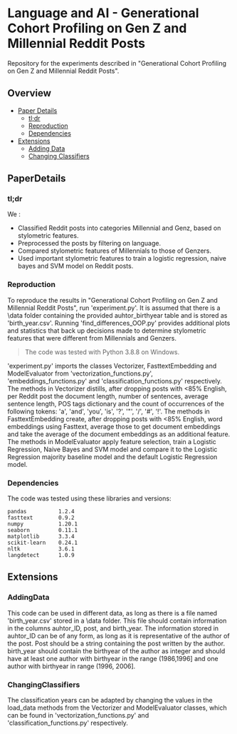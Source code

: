 # Language and AI - Generational Cohort Profiling on Gen Z and Millennial Reddit Posts

Repository for the experiments described in "Generational Cohort Profiling on Gen Z and Millennial Reddit Posts".

## Overview

- [Paper Details](#PaperDetails)
  - [tl;dr](#tl;dr)
  - [Reproduction](#Reproduction)
  - [Dependencies](#Dependencies)
- [Extensions](#Extensions)
  - [Adding Data](#AddingData)
  - [Changing Classifiers](#ChangingClassifiers)

## PaperDetails

### tl;dr

We :
- Classified Reddit posts into categories Millennial and Genz, based on stylometric features. 
- Preprocessed the posts by filtering on language. 
- Compared stylometric features of Millennials to those of Genzers. 
- Used important stylometric features to train a logistic regression, naive bayes and SVM model on Reddit posts. 

### Reproduction

To reproduce the results in "Generational Cohort Profiling on Gen Z and Millennial Reddit Posts", run 'experiment.py'. It is assumed that there is a \data folder containing the provided auhtor_birthyear table and is stored as 'birth_year.csv'. Running 'find_differences_OOP.py' provides additional plots and statistics that back up decisions made to determine stylometric features that were different from Millennials and Genzers. 
> The code was tested with Python 3.8.8 on Windows.

'experiment.py' imports the classes Vectorizer, FasttextEmbedding and ModelEvaluator from 'vectorization_functions.py', 'embeddings_functions.py' and 'classification_functions.py' respectively. 
The methods in Vectorizer distills, after dropping posts with <85% English, per Reddit post the document length, number of sentences, average sentence length, POS tags dictionary and the count of occurrences of the following tokens: 'a', 'and', 'you', 'is', '?', '"', '/', '#', '!'. 
The methods in FasttextEmbedding create, after dropping posts with <85% English, word embeddings using Fasttext, average those to get document embeddings and take the average of the document embeddings as an additional feature.
The methods in ModelEvaluator apply feature selection, train a Logistic Regression, Naive Bayes and SVM model and compare it to the Logistic Regression majority baseline model and the default Logistic Regression model. 

### Dependencies

The code was tested using these libraries and versions:

```
pandas          1.2.4
fasttext        0.9.2
numpy           1.20.1
seaborn         0.11.1
matplotlib      3.3.4
scikit-learn    0.24.1
nltk            3.6.1
langdetect      1.0.9
```

## Extensions

### AddingData
This code can be used in different data, as long as there is a file named 'birth_year.csv' stored in a \data folder. This file should contain information in the columns auhtor_ID, post, and birth_year. The information stored in auhtor_ID can be of any form, as long as it is representative of the author of the post. Post should be a string containing the post written by the author. birth_year should contain the birthyear of the author as integer and should have at least one author with birthyear in the range (1986,1996] and one author with birthyear in range (1996, 2006]. 

### ChangingClassifiers
The classification years can be adapted by changing the values in the load_data methods from the Vectorizer and ModelEvaluator classes, which can be found in 'vectorization_functions.py' and 'classification_functions.py' respectively. 